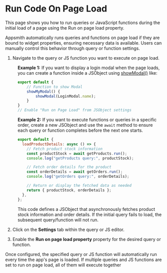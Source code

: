 # Run Code On Page Load

This page shows you how to run queries or JavaScript functions during the initial load of a page using the Run on page load property.

Appsmith automatically runs queries and functions on page load if they are bound to widget properties, ensuring necessary data is available. Users can manually control this behavior through query or function settings.

1. Navigate to the query or JS function you want to execute on page load.

<dd>

**Example 1:** If you want to display a login modal when the page loads, you can create a function inside a JSObject using [showModal()](/reference/appsmith-framework/widget-actions/show-modal) like:

```js
export default {
    // Function to show Modal
    showMyModal() {
        showModal(LoginModal.name); 
    }
}
// Enable "Run on Page Load" from JSObject settings
```

**Example 2:** If you want to execute functions or queries in a specific order, create a new JSObject and use the `await` method to ensure each query or function completes before the next one starts.

```js
export default {
  loadProductDetails: async () => {
    // Fetch product stock information
    const productStock = await getProducts.run(); 
    console.log("getProducts query:", productStock); 

    // Fetch order details for the product
    const orderDetails = await getOrders.run(); 
    console.log("getOrders query:", orderDetails);

    // Return or display the fetched data as needed
    return { productStock, orderDetails }; 
  },
};
```

This code defines a JSObject that asynchronously fetches product stock information and order details. If the initial query fails to load, the subsequent query/function will not run.


</dd>

2. Click on the **Settings** tab within the query or JS editor.

<dd>
<ZoomImage
  src="/img/showmodal-pageload.png" 
  alt=""
  caption=""
/>
</dd>

3. Enable the **Run on page load property** property for the desired query or function.

Once configured, the specified query or JS function will automatically run every time the app's page is loaded. If multiple queries and JS functions are set to run on page load, all of them will execute together




